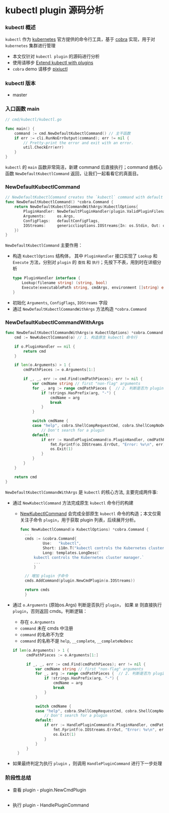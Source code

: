 # kubectl plugin 源码分析

### kubectl 概述

`kubectl` 作为 [kubernetes](https://github.com/kubernetes/kubernetes) 官方提供的命令行工具，基于 [cobra](https://github.com/spf13/cobra) 实现，用于对 `kubernetes` 集群进行管理

- 本文仅针对 `kubectl plugin` 的源码进行分析
- 使用请移步 [Extend kubectl with plugins](https://kubernetes.io/docs/tasks/extend-kubectl/kubectl-plugins/)
- `cobra` demo 请移步 [pixiuctl](https://github.com/caoyingjunz/go-learning/tree/master/practise/cobra-practise)

### kubectl 版本
- master

### 入口函数 main
``` go
// cmd/kubectl/kubectl.go

func main() {
	command := cmd.NewDefaultKubectlCommand() // 主干函数
	if err := cli.RunNoErrOutput(command); err != nil {
		// Pretty-print the error and exit with an error.
		util.CheckErr(err)
	}
}
```
`kubectl` 的 `main` 函数非常简洁，新建 command 后直接执行；command 由核心函数 `NewDefaultKubectlCommand` 返回，让我们一起看看它的真面目。

### NewDefaultKubectlCommand
``` go
// NewDefaultKubectlCommand creates the `kubectl` command with default arguments
func NewDefaultKubectlCommand() *cobra.Command {
	return NewDefaultKubectlCommandWithArgs(KubectlOptions{
		PluginHandler: NewDefaultPluginHandler(plugin.ValidPluginFilenamePrefixes),
		Arguments:     os.Args,
		ConfigFlags:   defaultConfigFlags,
		IOStreams:     genericclioptions.IOStreams{In: os.Stdin, Out: os.Stdout, ErrOut: os.Stderr},
	})
}
```

`NewDefaultKubectlCommand` 主要作用：
- 构造 `KubectlOptions` 结构体， 其中 `PluginHandler` 接口实现了 `Lookup` 和 `Execute` 方法，分别对 `plugin` 的 `查找` 和 `执行`；先按下不表，用到时在详细分析
    ``` go
    type PluginHandler interface {
	    Lookup(filename string) (string, bool)
        Execute(executablePath string, cmdArgs, environment []string) error
    }
    ```
- 初始化 `Arguments`, `ConfigFlags`, `IOStreams` 字段
- 通过 `NewDefaultKubectlCommandWithArgs` 方法构造 `*cobra.Command`

### NewDefaultKubectlCommandWithArgs
``` go
func NewDefaultKubectlCommandWithArgs(o KubectlOptions) *cobra.Command {
	cmd := NewKubectlCommand(o) // 1. 构造原生 kubectl 命令行

	if o.PluginHandler == nil {
		return cmd
	}

	if len(o.Arguments) > 1 {
		cmdPathPieces := o.Arguments[1:]

		if _, _, err := cmd.Find(cmdPathPieces); err != nil {
			var cmdName string // first "non-flag" arguments
			for _, arg := range cmdPathPieces {  // 2. 判断是否为 plugin，如果是，执行处理
				if !strings.HasPrefix(arg, "-") {
					cmdName = arg
					break
				}
			}

			switch cmdName {
			case "help", cobra.ShellCompRequestCmd, cobra.ShellCompNoDescRequestCmd:
				// Don't search for a plugin
			default:
				if err := HandlePluginCommand(o.PluginHandler, cmdPathPieces); err != nil {
					fmt.Fprintf(o.IOStreams.ErrOut, "Error: %v\n", err)
					os.Exit(1)
				}
			}
		}
	}

	return cmd
}
```

`NewDefaultKubectlCommandWithArgs` 是 `kubectl` 的核心方法, 主要完成两件事:
- 通过 `NewKubectlCommand` 方法完成原生 `kubectl` 命令行的构建
  - [NewKubectlCommand](https://github.com/kubernetes/kubernetes/blob/master/staging/src/k8s.io/kubectl/pkg/cmd/cmd.go#L250) 会完成全部原生 `kubectl` 命令的构造；本文仅需关注子命令 `plugin`，用于获取 plugin 列表，后续展开分析。

      ``` go
      func NewKubectlCommand(o KubectlOptions) *cobra.Command {
        ...
        cmds := &cobra.Command{
                Use:   "kubectl",
                Short: i18n.T("kubectl controls the Kubernetes cluster manager"),
                Long: templates.LongDesc(`
            kubectl controls the Kubernetes cluster manager.`
            ...
            }

        // 增加 plugin 子命令
        cmds.AddCommand(plugin.NewCmdPlugin(o.IOStreams))

        return cmds
        }
     ```
- 通过 `o.Arguments` (原始os.Args) 判断是否执行 `plugin`， 如果 `是` 则直接执行 `plugin`，否则返回 cmds。判断逻辑：
  - 存在 `o.Arguments`
  - `command` 未在 cmds 中注册
  - `command` 的名称不为空
  - `command` 的名称不是 `help`, `__complete`, `__completeNoDesc`
  ``` go
  if len(o.Arguments) > 1 {
		cmdPathPieces := o.Arguments[1:]

		if _, _, err := cmd.Find(cmdPathPieces); err != nil {
			var cmdName string // first "non-flag" arguments
			for _, arg := range cmdPathPieces {  // 2. 判断是否为 plugin，如果是，执行处理
				if !strings.HasPrefix(arg, "-") {
					cmdName = arg
					break
				}
			}

			switch cmdName {
			case "help", cobra.ShellCompRequestCmd, cobra.ShellCompNoDescRequestCmd:
				// Don't search for a plugin
			default:
				if err := HandlePluginCommand(o.PluginHandler, cmdPathPieces); err != nil {
					fmt.Fprintf(o.IOStreams.ErrOut, "Error: %v\n", err)
					os.Exit(1)
				}
			}
		}
	}
  ```

- 如果最终判定为执行 `plugin` ，则调用 `HandlePluginCommand` 进行下一步处理

### 阶段性总结
- 查看 plugin - plugin.NewCmdPlugin
  ``` go
  ```
- 执行 plugin - HandlePluginCommand
  ``` go
  ```
